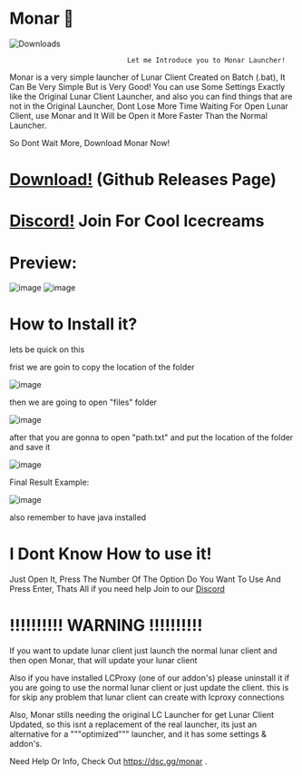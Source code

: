 # Monar 🎃
![Downloads](https://img.shields.io/github/downloads/La-wea-cosmica/Monar/total?style=for-the-badge)

                                 Let me Introduce you to Monar Launcher!

Monar is a very simple launcher of Lunar Client Created on Batch (.bat), It Can Be Very Simple But is Very Good!
You can use Some Settings Exactly like the Original Lunar Client Launcher, and also you can find things that are not in the Original Launcher,
Dont Lose More Time Waiting For Open Lunar Client, use Monar and It Will be Open it More Faster Than the Normal Launcher.

So Dont Wait More, Download Monar Now!

# [Download!](https://github.com/La-wea-cosmica/Monar/releases) (Github Releases Page)
# [Discord!](https://dsc.gg/monar) Join For Cool Icecreams
# Preview: 

![image](https://i.imgur.com/kOhvPNZ.png)
![image](https://i.imgur.com/veo72Of.png)

# **How to Install it?**
lets be quick on this

frist we are goin to copy the location of the folder

![image](https://i.imgur.com/L0DhhUF.png)

then we are going to open "files" folder

![image](https://i.imgur.com/yCCFi9a.png)

after that you are gonna to open "path.txt" and put the location of the folder and save it
 
![image](https://i.imgur.com/DgZVTNt.png)

Final Result Example:

![image](https://i.imgur.com/xrZnSOZ.png)

also remember to have java installed

# I Dont Know How to use it!
Just Open It, Press The Number Of The Option Do You Want To Use And Press Enter, Thats All
if you need help Join to our [Discord](https://dsc.gg/monar)

# **!!!!!!!!!! WARNING !!!!!!!!!!**
If you want to update lunar client just launch the normal lunar client and then open Monar, that will update your lunar client

Also if you have installed LCProxy (one of our addon's) please uninstall it if you are going to use the normal lunar client or just update the client.
this is for skip any problem that lunar client can create with lcproxy connections




Also, Monar stills needing the original LC Launcher for get Lunar Client Updated, so this isnt a replacement of the real launcher,
its just an alternative for a """optimized""" launcher, and it has some settings & addon's.


Need Help Or Info, Check Out https://dsc.gg/monar .

